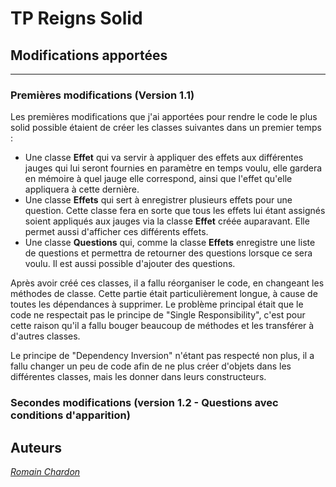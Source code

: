 # TP Reigns Solid

## Modifications apportées

---

### Premières modifications (Version 1.1)

Les premières modifications que j'ai apportées pour rendre le 
code le plus solid possible étaient de créer les classes suivantes
dans un premier temps :
* Une classe **Effet** qui va servir à appliquer des effets aux différentes
jauges qui lui seront fournies en paramètre en temps voulu, elle
gardera en mémoire à quel jauge elle correspond, ainsi que 
l'effet qu'elle appliquera à cette dernière.
* Une classe **Effets** qui sert à enregistrer plusieurs effets
pour une question. Cette classe fera en sorte que tous les effets
lui étant assignés soient appliqués aux jauges via la classe **Effet**
créée auparavant. Elle permet aussi d'afficher ces différents effets.
* Une classe **Questions** qui, comme la classe **Effets** enregistre
une liste de questions et permettra de retourner des questions lorsque
ce sera voulu. Il est aussi possible d'ajouter des questions.

Après avoir créé ces classes, il a fallu réorganiser le code, en
changeant les méthodes de classe. Cette partie était particulièrement
longue, à cause de toutes les dépendances à supprimer. Le problème
principal était que le code ne respectait pas le principe de "Single 
Responsibility", c'est pour cette raison qu'il a fallu bouger beaucoup
de méthodes et les transférer à d'autres classes.

Le principe de "Dependency Inversion" n'étant pas respecté non plus,
il a fallu changer un peu de code afin de ne plus créer d'objets dans
les différentes classes, mais les donner dans leurs constructeurs.

### Secondes modifications (version 1.2 - Questions avec conditions d'apparition)


## Auteurs

[*Romain Chardon*](https://github.com/RomainChardonCathoLille)